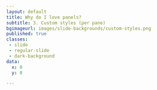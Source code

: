 ```yaml
---
layout: default
title: Why do I love panels?
subtitle: 3. Custom styles (per pane)
bgimageurl: images/slide-backgrounds/custom-styles.png
published: true
classes:
 - slide
 - regular-slide
 - dark-background
data:
  x: 0
  y: 0

---
```

